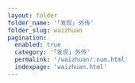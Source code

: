 ```yaml
---
layout: folder
folder_name: '｢发现｣ 外传'
folder_slug: waizhuan
pagination: 
  enabled: true
  category: '｢发现｣ 外传'
  permalink: '/waizhuan/:num.html'
  indexpage: 'waizhuan.html'
---
```

